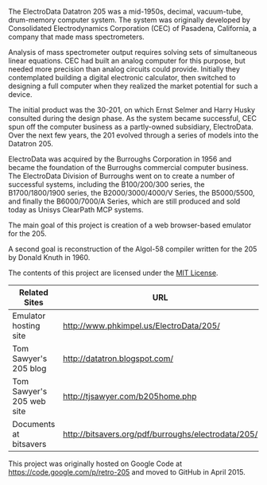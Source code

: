 The ElectroData Datatron 205 was a mid-1950s, decimal, vacuum-tube, drum-memory computer system. The system was originally developed by Consolidated Electrodynamics Corporation (CEC) of Pasadena, California, a company that made mass spectrometers.

Analysis of mass spectrometer output requires solving sets of simultaneous linear equations. CEC had built an analog computer for this purpose, but needed more precision than analog circuits could provide. Initially they contemplated building a digital electronic calculator, then switched to designing a full computer when they realized the market potential for such a device.

The initial product was the 30-201, on which Ernst Selmer and Harry Husky consulted during the design phase. As the system became successful, CEC spun off the computer business as a partly-owned subsidiary, ElectroData. Over the next few years, the 201 evolved through a series of models into the Datatron 205.

ElectroData was acquired by the Burroughs Corporation in 1956 and became the foundation of the Burroughs commercial computer business. The ElectroData Division of Burroughs went on to create a number of successful systems, including the B100/200/300 series, the B1700/1800/1900 series, the B2000/3000/4000/V Series, the B5000/5500, and finally the B6000/7000/A Series, which are still produced and sold today as Unisys ClearPath MCP systems.

The main goal of this project is creation of a web browser-based emulator for the 205.

A second goal is reconstruction of the Algol-58 compiler written for the 205 by Donald Knuth in 1960.

The contents of this project are licensed under the [MIT License](http://www.opensource.org/licenses/mit-license.php).

| Related Sites | URL |
| ------------- | ----- |
| Emulator hosting site | http://www.phkimpel.us/ElectroData/205/ |
| Tom Sawyer's 205 blog | http://datatron.blogspot.com/ |
| Tom Sawyer's 205 web site | http://tjsawyer.com/b205home.php |
| Documents at bitsavers | http://bitsavers.org/pdf/burroughs/electrodata/205/ |


This project was originally hosted on Google Code at https://code.google.com/p/retro-205 and moved to GitHub in April 2015.
